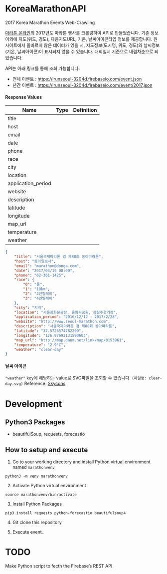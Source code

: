 # KoreaMarathonAPI
2017 Korea Marathon Events Web-Crawling

[마라톤 온라인](http://www.marathon.pe.kr/schedule_index.html)의 2017년도 마라톤 행사를 크롤링하여 API로 만들었습니다. 
기존 정보 이외에 지도(위도, 경도), 다음지도URL, 기온, 날씨아이콘타입 정보를 제공합니다.
원 사이트에서 올바르지 않은 데이터가 있을 시, 지도정보(도시명, 위도, 경도)와 날씨정보(기온, 날씨아이콘)이 표시되지 않을 수 있습니다.
대회일시 기준으로 내림차순으로 되었습니다.

API는 아래 링크를 통해 조회 가능합니다.
* 전체 이벤트 : https://irunseoul-3204d.firebaseio.com/event.json
* 년간 이벤트 : https://irunseoul-3204d.firebaseio.com/event/2017.json

#### Response Values

| Name               | Type | Definition |
|--------------------|------|------------|
| title              |      |            |
| host               |      |            |
| email              |      |            |
| date               |      |            |
| phone              |      |            |
| race               |      |            |
| city               |      |            |
| location           |      |            |
| application_period |      |            |
| website            |      |            |
| description        |      |            |
| latitude           |      |            |
| longitude          |      |            |
| map_url            |      |            |
| temperature        |      |            |
| weather            |      |            |

```json
{
    "title": "서울국제마라톤 겸 제88회 동아마라톤",
    "host": "동아일보사",
    "email": "marathon@donga.com",
    "date": "2017/03/19 08:00",
    "phone": "02-361-1425",
    "race": {
        "0": "풀",
        "1": "10km",
        "2": "2인릴레이",
        "3": "4인릴레이"
    },
    "city": "지역",
    "location": "서울광화문광장, 올림픽공원, 잠실주경기장",
    "application_period": "2016/12/12 - 2017/2/28",
    "website": "http://www.seoul-marathon.com",
    "description": "서울국제마라톤 겸 제88회 동아마라톤",
    "latitude": "37.5726574782299",
    "longitude": "126.97692131590603",
    "map_url": "http://map.daum.net/link/map/8193961",
    "temperature": "2.9°C",
    "weather": "clear-day"
}
```

#### 날씨 아이콘 
`"weather"` key에 해당하는 value로 SVG파일을 조회할 수 있습니다.
`(파일명: clear-day.svg)`
Reference. [Skycons](https://darkskyapp.github.io/skycons/) 

# Development

## Python3 Packages
* beautifulSoup, requests, forecastio

## How to setup and execute 

1. Go to your working directory and install Python virtual environment named `marathonvenv`

```
python3 -m venv marathonvenv
```

2. Activate Python virtual environment 
```
source marathonvenv/bin/activate
```
3. Install Python Packages
```
pip3 install requests python-forecastio beautifulsoup4
```
4. Git clone this repository

5. Execute event_

# TODO 
Make Python script to fecth the Firebase’s REST API
